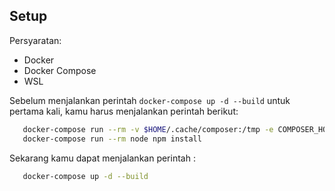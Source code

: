 ## Setup

Persyaratan:

-   Docker
-   Docker Compose
-   WSL

Sebelum menjalankan perintah `docker-compose up -d --build` untuk pertama kali, kamu harus menjalankan perintah berikut:

```bash
   docker-compose run --rm -v $HOME/.cache/composer:/tmp -e COMPOSER_HOME=/tmp php composer install
   docker-compose run --rm node npm install
```

Sekarang kamu dapat menjalankan perintah :

```bash
   docker-compose up -d --build
```
